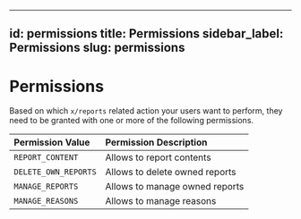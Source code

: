---
id: permissions
title: Permissions
sidebar_label: Permissions
slug: permissions
 ---

# Permissions

Based on which `x/reports` related action your users want to perform, they need to be granted with one or more
of the following permissions.

| **Permission Value** | **Permission Description**     | 
|:---------------------|:-------------------------------|
| `REPORT_CONTENT`     | Allows to report contents      |
| `DELETE_OWN_REPORTS` | Allows to delete owned reports |
| `MANAGE_REPORTS`     | Allows to manage owned reports |
| `MANAGE_REASONS`     | Allows to manage reasons       |